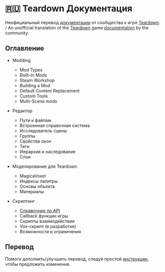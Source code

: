 # 🇷🇺 Teardown Документация

Неофициальный перевод [документации](https://teardowngame.com/modding) от сообщества к игре [Teardown](https://store.steampowered.com/app/1167630/Teardown). / An unofficial translation of the [Teardown](https://store.steampowered.com/app/1167630/Teardown) game [documentation](https://teardowngame.com/modding/) by the community.

## Оглавление
* Modding
  * Mod Types
  * Built-In Mods
  * Steam Workshop
  * Building a Mod
  * Default Content Replacement
  * Custom Tools
  * Multi-Scene mods

* Редактор
  * Пути к файлам
  * Встроенная справочная система
  * Исследователь сцены
  * Группы
  * Свойства окон
  * Теги
  * Иерархия и наследование
  * Слои
  
* Моделирование для Teardown
  * MagicaVoxel
  * Индексы палитры
  * Основы объекта
  * Материалы
  
* Скриптинг
  * [Справочник по API](/docs/scripting/api-reference.md)
  * Сallback функции игры
  * Скрипты взаимодействия
  * Vox-скрипт (в разработке)
  * Возможности и ограничения

## Перевод
Помоги дополнить/улучшить перевод, следуй простой [инструкции](https://github.com/firstcontributions/first-contributions/blob/master/translations/README.ru.md), чтобы предложить изменения. 